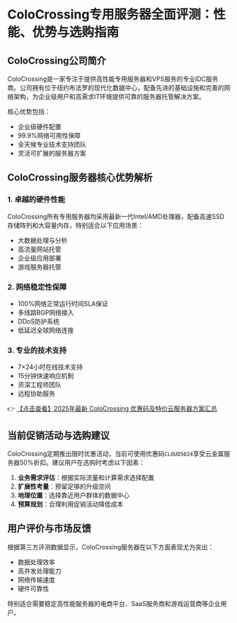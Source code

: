 # ColoCrossing专用服务器全面评测：性能、优势与选购指南

## ColoCrossing公司简介

ColoCrossing是一家专注于提供高性能专用服务器和VPS服务的专业IDC服务商。公司拥有位于纽约布法罗的现代化数据中心，配备先进的基础设施和完善的网络架构，为企业级用户和高需求IT环境提供可靠的服务器托管解决方案。

核心优势包括：
- 企业级硬件配置
- 99.9%网络可用性保障
- 全天候专业技术支持团队
- 灵活可扩展的服务器方案

## ColoCrossing服务器核心优势解析

### 1. 卓越的硬件性能
ColoCrossing所有专用服务器均采用最新一代Intel/AMD处理器，配备高速SSD存储阵列和大容量内存，特别适合以下应用场景：
- 大数据处理与分析
- 高流量网站托管
- 企业级应用部署
- 游戏服务器托管

### 2. 网络稳定性保障
- 100%网络正常运行时间SLA保证
- 多线路BGP网络接入
- DDoS防护系统
- 低延迟全球网络连接

### 3. 专业的技术支持
- 7×24小时在线技术支持
- 15分钟快速响应机制
- 资深工程师团队
- 远程协助服务

👉 [【点击查看】2025年最新 ColoCrossing 优惠码及特价云服务器方案汇总](https://bit.ly/ColoCrossing)

## 当前促销活动与选购建议

ColoCrossing定期推出限时优惠活动，当前可使用优惠码`CLOUD5024`享受云金属服务器50%折扣。建议用户在选购时考虑以下因素：

1. **业务需求评估**：根据实际流量和计算需求选择配置
2. **扩展性考量**：预留足够的升级空间
3. **地理位置**：选择靠近用户群体的数据中心
4. **预算规划**：合理利用促销活动降低成本

## 用户评价与市场反馈

根据第三方评测数据显示，ColoCrossing服务器在以下方面表现尤为突出：
- 数据处理效率
- 高并发处理能力
- 网络传输速度
- 硬件可靠性

特别适合需要稳定高性能服务器的电商平台、SaaS服务商和游戏运营商等企业用户。